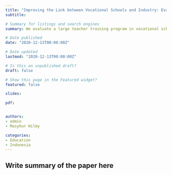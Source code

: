 ```yaml
---
title: "Improving the Link between Vocational Schools and Industry: Evaluation of a Teacher Training in Indonesia"
subtitle:  

# Summary for listings and search engines
summary: We evaluate a large teacher training program in vocational schools in Indonesia finding precise null effects on teacher's knowledge

# Date published
date: "2020-12-13T00:00:00Z"

# Date updated
lastmod: "2020-12-13T00:00:00Z"

# Is this an unpublished draft?
draft: false

# Show this page in the Featured widget?
featured: false

slides:

pdf:


authors:
- admin
- Masyhur Hilmy

categories:
- Education
- Indonesia
---
```


## Write summary of the paper here

